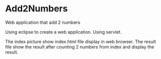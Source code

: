 # Add2Numbers
Web application that add 2 numbers

Using eclipse to create a web application.
Using servlet.

The index picture show index.html file display in web browser.
The result file show the result after counting 2 numbers from index and display the result.
